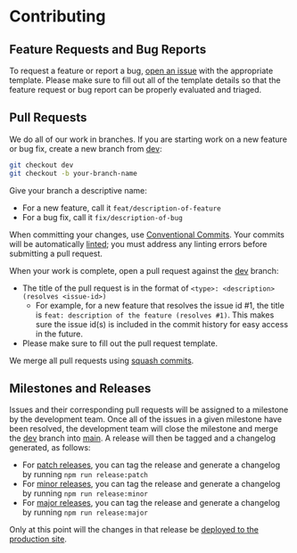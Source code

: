 # Contributing

## Feature Requests and Bug Reports

To request a feature or report a bug, [open an issue](https://github.com/inclusive-design/wecount.inclusivedesign.ca/issues/new/choose)
with the appropriate template. Please make sure to fill out all of the template details so that the feature request or
bug report can be properly evaluated and triaged.

## Pull Requests

We do all of our work in branches. If you are starting work on a new feature or bug fix, create a new branch from [dev][dev]:

```bash
git checkout dev
git checkout -b your-branch-name
```

Give your branch a descriptive name:

- For a new feature, call it `feat/description-of-feature`
- For a bug fix, call it `fix/description-of-bug`

When committing your changes, use [Conventional Commits](https://conventionalcommits.org/). Your commits will be automatically
[linted](https://github.com/inclusive-design/wecount.inclusivedesign.ca#how-to-lint);
you must address any linting errors before submitting a pull request.

When your work is complete, open a pull request against the [dev][dev] branch:

- The title of the pull request is in the format of `<type>: <description> (resolves <issue-id>)`
  - For example, for a new feature that resolves the issue id #1, the title is `feat: description of the feature (resolves #1)`. This makes sure the issue id(s) is included in the commit history for easy access in the future.
- Please make sure to fill out the pull request template.

We merge all pull requests using [squash commits](https://help.github.com/en/github/collaborating-with-issues-and-pull-requests/about-pull-request-merges#squash-and-merge-your-pull-request-commits).

## Milestones and Releases

Issues and their corresponding pull requests will be assigned to a milestone by the development team. Once all
of the issues in a given milestone have been resolved, the development team will close the milestone and merge the [dev][dev]
branch into [main][main].
A release will then be tagged and a changelog generated, as follows:

- For [patch releases](https://semver.org/#spec-item-6), you can tag the release and generate a changelog by
running `npm run release:patch`
- For [minor releases](https://semver.org/#spec-item-7), you can tag the release and generate a changelog by
running `npm run release:minor`
- For [major releases](https://semver.org/#spec-item-8), you can tag the release and generate a changelog by
running `npm run release:major`

Only at this point will the changes in that release be [deployed to the production site](https://github.com/inclusive-design/wecount.inclusivedesign.ca#how-to-deploy).

[dev]: https://github.com/inclusive-design/wecount.inclusivedesign.ca/tree/dev
[main]: https://github.com/inclusive-design/wecount.inclusivedesign.ca/tree/main
